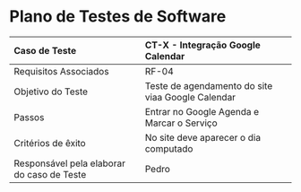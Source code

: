 # Plano de Testes de Software

|Caso de Teste    | CT-X - Integração Google Calendar |
|:---|:---|
| Requisitos Associados | RF-04 |
| Objetivo do Teste | Teste de agendamento do site viaa Google Calendar |
| Passos | Entrar no Google Agenda e Marcar o Serviço |
| Critérios de êxito | No site deve aparecer o dia computado  |
| Responsável pela elaborar do caso de Teste | Pedro |
 
